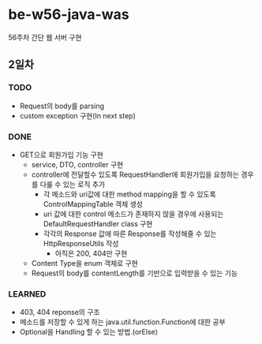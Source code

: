 # be-w56-java-was
56주차 간단 웹 서버 구현

## 2일차
### TODO
* Request의 body를 parsing
* custom exception 구현(In next step)
### DONE
* GET으로 회원가입 기능 구현
  * service, DTO, controller 구현
  * controller에 전달할수 있도록 RequestHandler에 회원가입을 요청하는 경우를 다룰 수 있는 로직 추가
    * 각 메소드와 uri값에 대한 method mapping을 할 수 있도록 ControlMappingTable 객체 생성
    * uri 값에 대한 control 메소드가 존재하지 않을 경우에 사용되는 DefaultRequestHandler class 구현
    * 각각의 Response 값에 따른 Response를 작성해줄 수 있는 HttpResponseUtils 작성
      * 아직은 200, 404만 구현
  * Content Type을 enum 객체로 구현
  * Request의 body를 contentLength를 기반으로 입력받을 수 있는 기능
### LEARNED
* 403, 404 reponse의 구조
* 메소드를 저장할 수 있게 하는 java.util.function.Function에 대한 공부
* Optional을 Handling 할 수 있는 방법.(orElse)